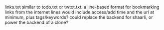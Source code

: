 links.txt
	similar to todo.txt or twtxt.txt: a line-based format for bookmarking links from the internet
	lines would include access/add time and the url at minimum, plus tags/keywords?
	could replace the backend for shaarli, or power the backend of a clone?

